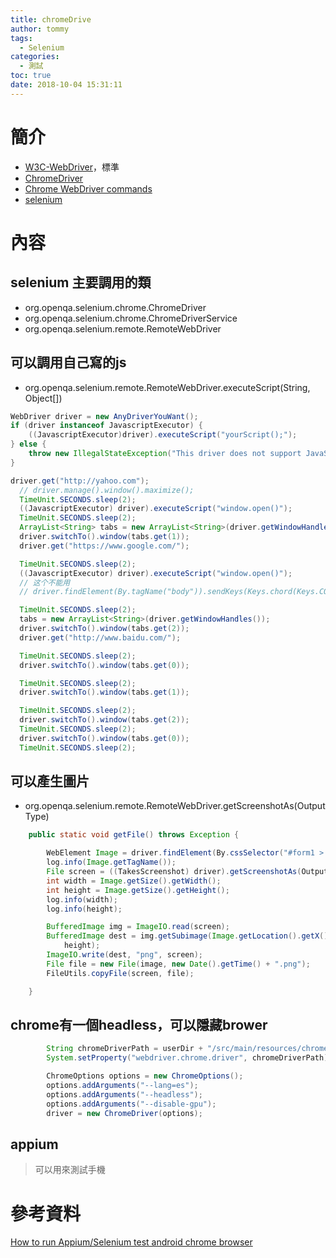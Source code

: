 ```yaml
---
title: chromeDrive
author: tommy
tags:
  - Selenium
categories:
  - 測試
toc: true
date: 2018-10-04 15:31:11
---
```


# 簡介

- [W3C-WebDriver](https://w3c.github.io/webdriver/)，標準
- [ChromeDriver](http://chromedriver.chromium.org/)
- [Chrome WebDriver commands](https://chromium.googlesource.com/chromium/src/+/master/docs/chromedriver_status.md)
- [selenium](https://github.com/SeleniumHQ/selenium/wiki/JsonWireProtocol)





<!--more-->
# 內容

## selenium 主要調用的類
- org.openqa.selenium.chrome.ChromeDriver
- org.openqa.selenium.chrome.ChromeDriverService
- org.openqa.selenium.remote.RemoteWebDriver


## 可以調用自己寫的js
- org.openqa.selenium.remote.RemoteWebDriver.executeScript(String, Object[])

```java
WebDriver driver = new AnyDriverYouWant();
if (driver instanceof JavascriptExecutor) {
    ((JavascriptExecutor)driver).executeScript("yourScript();");
} else {
    throw new IllegalStateException("This driver does not support JavaScript!");
}
```

```java
driver.get("http://yahoo.com");
  // driver.manage().window().maximize();
  TimeUnit.SECONDS.sleep(2);
  ((JavascriptExecutor) driver).executeScript("window.open()");
  TimeUnit.SECONDS.sleep(2);
  ArrayList<String> tabs = new ArrayList<String>(driver.getWindowHandles());
  driver.switchTo().window(tabs.get(1));
  driver.get("https://www.google.com/");

  TimeUnit.SECONDS.sleep(2);
  ((JavascriptExecutor) driver).executeScript("window.open()");
  // 这个不能用
  // driver.findElement(By.tagName("body")).sendKeys(Keys.chord(Keys.CONTROL,Keys.RETURN));

  TimeUnit.SECONDS.sleep(2);
  tabs = new ArrayList<String>(driver.getWindowHandles());
  driver.switchTo().window(tabs.get(2));
  driver.get("http://www.baidu.com/");

  TimeUnit.SECONDS.sleep(2);
  driver.switchTo().window(tabs.get(0));

  TimeUnit.SECONDS.sleep(2);
  driver.switchTo().window(tabs.get(1));

  TimeUnit.SECONDS.sleep(2);
  driver.switchTo().window(tabs.get(2));
  TimeUnit.SECONDS.sleep(2);
  driver.switchTo().window(tabs.get(0));
  TimeUnit.SECONDS.sleep(2);
```




## 可以產生圖片
- org.openqa.selenium.remote.RemoteWebDriver.getScreenshotAs(OutputType<X>)
```java
	public static void getFile() throws Exception {

		WebElement Image = driver.findElement(By.cssSelector("#form1 > ul > li:nth-child(3) > img"));
		log.info(Image.getTagName());
		File screen = ((TakesScreenshot) driver).getScreenshotAs(OutputType.FILE);
		int width = Image.getSize().getWidth();
		int height = Image.getSize().getHeight();
		log.info(width);
		log.info(height);

		BufferedImage img = ImageIO.read(screen);
		BufferedImage dest = img.getSubimage(Image.getLocation().getX(), Image.getLocation().getY(), width,
			height);
		ImageIO.write(dest, "png", screen);
		File file = new File(image, new Date().getTime() + ".png");
		FileUtils.copyFile(screen, file);

	}

```


## chrome有一個headless，可以隱藏brower
```java
		String chromeDriverPath = userDir + "/src/main/resources/chromedriver.exe";
		System.setProperty("webdriver.chrome.driver", chromeDriverPath);

		ChromeOptions options = new ChromeOptions();
		options.addArguments("--lang=es");
		options.addArguments("--headless");
		options.addArguments("--disable-gpu");
		driver = new ChromeDriver(options);

```



## appium
> 可以用來測試手機



# 參考資料
[How to run Appium/Selenium test android chrome browser](http://learn-automation.com/execute-appium-selenium-test-android-chrome-browser/)

